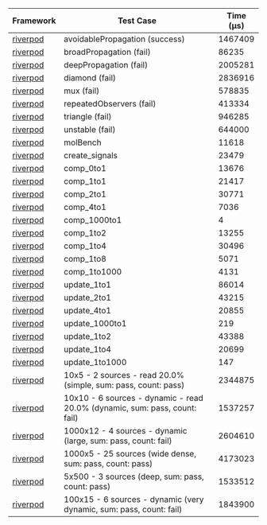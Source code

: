 | Framework | Test Case | Time (μs) |
| --- | --- | --- |
| [riverpod](https://github.com/rrousselGit/riverpod) | avoidablePropagation (success) | 1467409 |
| [riverpod](https://github.com/rrousselGit/riverpod) | broadPropagation (fail) | 86235 |
| [riverpod](https://github.com/rrousselGit/riverpod) | deepPropagation (fail) | 2005281 |
| [riverpod](https://github.com/rrousselGit/riverpod) | diamond (fail) | 2836916 |
| [riverpod](https://github.com/rrousselGit/riverpod) | mux (fail) | 578835 |
| [riverpod](https://github.com/rrousselGit/riverpod) | repeatedObservers (fail) | 413334 |
| [riverpod](https://github.com/rrousselGit/riverpod) | triangle (fail) | 946285 |
| [riverpod](https://github.com/rrousselGit/riverpod) | unstable (fail) | 644000 |
| [riverpod](https://github.com/rrousselGit/riverpod) | molBench | 11618 |
| [riverpod](https://github.com/rrousselGit/riverpod) | create_signals | 23479 |
| [riverpod](https://github.com/rrousselGit/riverpod) | comp_0to1 | 13676 |
| [riverpod](https://github.com/rrousselGit/riverpod) | comp_1to1 | 21417 |
| [riverpod](https://github.com/rrousselGit/riverpod) | comp_2to1 | 30771 |
| [riverpod](https://github.com/rrousselGit/riverpod) | comp_4to1 | 7036 |
| [riverpod](https://github.com/rrousselGit/riverpod) | comp_1000to1 | 4 |
| [riverpod](https://github.com/rrousselGit/riverpod) | comp_1to2 | 13255 |
| [riverpod](https://github.com/rrousselGit/riverpod) | comp_1to4 | 30496 |
| [riverpod](https://github.com/rrousselGit/riverpod) | comp_1to8 | 5071 |
| [riverpod](https://github.com/rrousselGit/riverpod) | comp_1to1000 | 4131 |
| [riverpod](https://github.com/rrousselGit/riverpod) | update_1to1 | 86014 |
| [riverpod](https://github.com/rrousselGit/riverpod) | update_2to1 | 43215 |
| [riverpod](https://github.com/rrousselGit/riverpod) | update_4to1 | 20855 |
| [riverpod](https://github.com/rrousselGit/riverpod) | update_1000to1 | 219 |
| [riverpod](https://github.com/rrousselGit/riverpod) | update_1to2 | 43388 |
| [riverpod](https://github.com/rrousselGit/riverpod) | update_1to4 | 20699 |
| [riverpod](https://github.com/rrousselGit/riverpod) | update_1to1000 | 147 |
| [riverpod](https://github.com/rrousselGit/riverpod) | 10x5 - 2 sources - read 20.0% (simple, sum: pass, count: pass) | 2344875 |
| [riverpod](https://github.com/rrousselGit/riverpod) | 10x10 - 6 sources - dynamic - read 20.0% (dynamic, sum: pass, count: fail) | 1537257 |
| [riverpod](https://github.com/rrousselGit/riverpod) | 1000x12 - 4 sources - dynamic (large, sum: pass, count: fail) | 2604610 |
| [riverpod](https://github.com/rrousselGit/riverpod) | 1000x5 - 25 sources (wide dense, sum: pass, count: pass) | 4173023 |
| [riverpod](https://github.com/rrousselGit/riverpod) | 5x500 - 3 sources (deep, sum: pass, count: pass) | 1533512 |
| [riverpod](https://github.com/rrousselGit/riverpod) | 100x15 - 6 sources - dynamic (very dynamic, sum: pass, count: fail) | 1843900 |
